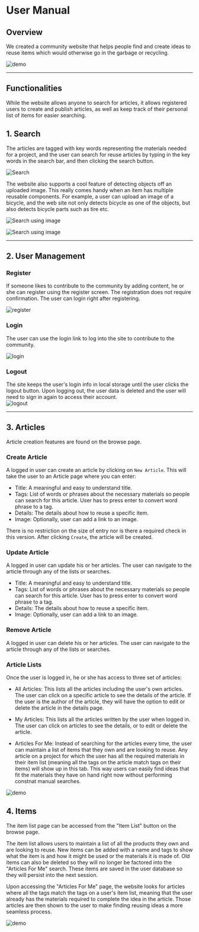 # User Manual

## Overview
We created a community website that helps people find and create ideas to reuse items which would otherwise go in the garbage or recycling. 

   ![demo](../images/DemoSearch.gif) 

---

## Functionalities

While the website allows anyone to search for articles, it allows registered users to create and publish articles, as well as keep track of their personal list of items for easier searching.

## 1. Search
The articles are tagged with key words representing the materials needed for a project, and the user can search for reuse articles by typing in the key words in the search bar, and then clicking the search button. 

![Search](../images/um-serachwithresult.png)
  

The website also supports a cool feature of detecting objects off an uploaded image. This really comes handy when an item has multiple reusable components. For example, a user can upload an image of a bicycle, and the web site not only detects bicycle as one of the objects, but also detects bicycle parts such as tire etc.

![Search using image](../images/um-bicycle.png)
   
![Search using image](../images/um-bicycle-search.png)

----   

## 2. User Management

### Register
If someone likes to contribute to the community by adding content, he or she can register using the register screen. The registration does not require confirmation. The user can login right after registering.  

![register](../images/um-register.png)

### Login 
The user can use the login link to log into the site to contribute to the community.  

![login](../images/um-login.png)

### Logout
The site keeps the user's login info in local storage until the user clicks the logout button. Upon logging out, the user data is deleted and the user will need to sign in again to access their account.  
![logout](../images/um-logout.png)

---
## 3. Articles

Article creation features are found on the browse page.  

### Create Article
A logged in user can create an article by clicking on `New Article`. This will take the user to an Article page where you can enter:
+ Title: A meaningful and easy to understand title.
+ Tags: List of words or phrases about the necessary materials so people can search for this article. User has to press enter to convert word phrase to a tag.
+ Details: The details about how to reuse a specific item.
+ Image: Optionally, user can add a link to an image.

There is no restriction on the size of entry nor is there a required check in this version. After clicking `Create`, the article will be created.

### Update Article 
A logged in user can update his or her articles. The user can navigate to the article through any of the lists or searches.  

+ Title: A meaningful and easy to understand title.
+ Tags: List of words or phrases about the necessary materials so people can search for this article. User has to press enter to convert word phrase to a tag.
+ Details: The details about how to reuse a specific item.
+ Image: Optionally, user can add a link to an image. 

### Remove Article 
A logged in user can delete his or her articles. The user can navigate to the article through any of the lists or searches.  

### Article Lists
Once the user is logged in, he or she has access to three set of articles: 

+ All Articles:
This lists all the articles including the user's own articles. The user can click on a specific article to see the details of the article. If the user is the author of the article, they will have the option to edit or delete the article in the details page.

+ My Articles:
This lists all the articles written by the user when logged in. The user can click on articles to see the details, or to edit or delete the article.

+ Articles For Me:
Instead of searching for the articles every time, the user can maintain a list of items that they own and are looking to reuse. Any article on a project for which the user has all the required materials in their item list (meaning all the tags on the article match tags on their items) will show up in this tab. This way users can easily find ideas that fit the materials they have on hand right now without performing constnat manual searches.

![demo](../images/DemoArticle.gif)

## 4. Items

The item list page can be accessed from the "Item List" button on the browse page.  

The item list allows users to maintain a list of all the products they own and are looking to reuse. New items can be added with a name and tags to show what the item is and how it might be used or the materials it is made of. Old items can also be deleted so they will no longer be factored into the "Articles For Me" search. These items are saved in the user database so they will persist into the next session.  

Upon accessing the "Articles For Me" page, the website looks for articles where all the tags match the tags on a user's item list, meaning that the user already has the materials required to complete the idea in the article. Those articles are then shown to the user to make finding reusing ideas a more seamless process.

![demo](../images/DemoItemList.gif)

